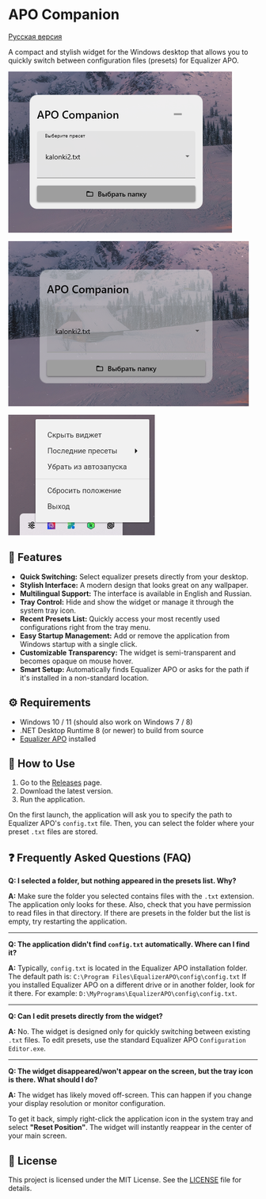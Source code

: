 ﻿# APO Companion

[Русская версия](README_ru.md)

A compact and stylish widget for the Windows desktop that allows you to quickly switch between configuration files (presets) for Equalizer APO.

![Screenshot of the active widget](screenshots/active_widget.png)

![Screenshot of the inactive widget](screenshots/unactive_widget.png)

![Screenshot of the tray menu](screenshots/Tray.png)

## 🚀 Features

-   **Quick Switching:** Select equalizer presets directly from your desktop.
-   **Stylish Interface:** A modern design that looks great on any wallpaper.
-   **Multilingual Support:** The interface is available in English and Russian.
-   **Tray Control:** Hide and show the widget or manage it through the system tray icon.
-   **Recent Presets List:** Quickly access your most recently used configurations right from the tray menu.
-   **Easy Startup Management:** Add or remove the application from Windows startup with a single click.
-   **Customizable Transparency:** The widget is semi-transparent and becomes opaque on mouse hover.
-   **Smart Setup:** Automatically finds Equalizer APO or asks for the path if it's installed in a non-standard location.

## ⚙️ Requirements

-   Windows 10 / 11 (should also work on Windows 7 / 8)
-   .NET Desktop Runtime 8 (or newer) to build from source
-   [Equalizer APO](https://sourceforge.net/projects/equalizerapo/) installed

## 📝 How to Use

1.  Go to the [Releases](https://github.com/shumik11/APO-Companion/releases/tag/Main) page.
2.  Download the latest version.
3.  Run the application.

On the first launch, the application will ask you to specify the path to Equalizer APO's `config.txt` file. Then, you can select the folder where your preset `.txt` files are stored.

## ❓ Frequently Asked Questions (FAQ)

**Q: I selected a folder, but nothing appeared in the presets list. Why?**

**A:** Make sure the folder you selected contains files with the `.txt` extension. The application only looks for these. Also, check that you have permission to read files in that directory. If there are presets in the folder but the list is empty, try restarting the application.

---

**Q: The application didn't find `config.txt` automatically. Where can I find it?**

**A:** Typically, `config.txt` is located in the Equalizer APO installation folder. The default path is:
`C:\Program Files\EqualizerAPO\config\config.txt`
If you installed Equalizer APO on a different drive or in another folder, look for it there. For example: `D:\MyPrograms\EqualizerAPO\config\config.txt`.

---

**Q: Can I edit presets directly from the widget?**

**A:** No. The widget is designed only for quickly switching between existing `.txt` files. To edit presets, use the standard Equalizer APO `Configuration Editor.exe`.

---

**Q: The widget disappeared/won't appear on the screen, but the tray icon is there. What should I do?**

**A:** The widget has likely moved off-screen. This can happen if you change your display resolution or monitor configuration.

To get it back, simply right-click the application icon in the system tray and select **"Reset Position"**. The widget will instantly reappear in the center of your main screen.

## 📄 License

This project is licensed under the MIT License. See the [LICENSE](LICENSE) file for details.
